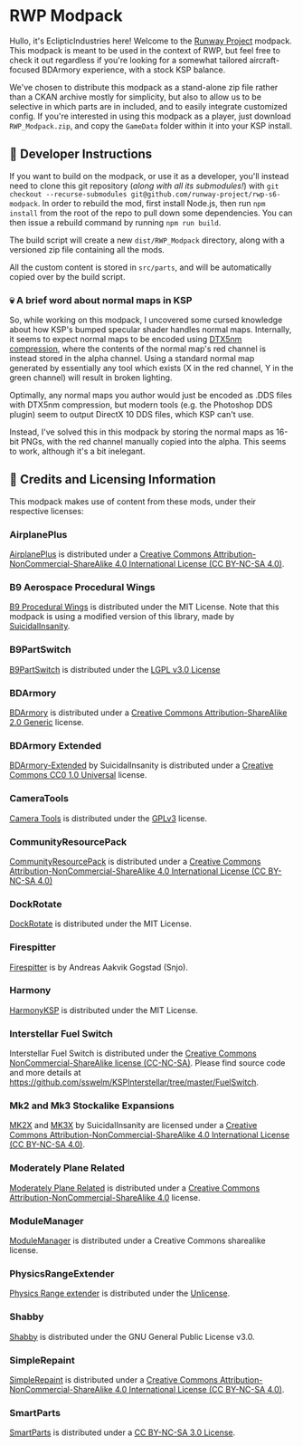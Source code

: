 # RWP Modpack

Hullo, it's EclipticIndustries here! Welcome to the [Runway Project](https://discord.gg/mzAbqvmP) modpack. This modpack is meant to be used in the context of RWP, but feel free to check it out regardless if you're looking for a somewhat tailored aircraft-focused BDArmory experience, with a stock KSP balance.

We've chosen to distribute this modpack as a stand-alone zip file rather than a CKAN archive mostly for simplicity, but also to allow us to be selective in which parts are in included, and to easily integrate customized config. If you're interested in using this modpack as a player, just download `RWP_Modpack.zip`, and copy the `GameData` folder within it into your KSP install.

## 🔧 Developer Instructions

If you want to build on the modpack, or use it as a developer, you'll instead need to clone this git repository (*along with all its submodules!*) with `git checkout --recurse-submodules git@github.com/runway-project/rwp-s6-modpack`. In order to rebuild the mod, first install Node.js, then run `npm install` from the root of the repo to pull down some dependencies. You can then issue a rebuild command by running `npm run build`.

The build script will create a new `dist/RWP_Modpack` directory, along with a versioned zip file containing all the mods.

All the custom content is stored in `src/parts`, and will be automatically copied over by the build script.

### 💀 A brief word about normal maps in KSP

So, while working on this modpack, I uncovered some cursed knowledge about how KSP's bumped specular shader handles normal maps. Internally, it seems to expect normal maps to be encoded using [DTX5nm compression](http://wiki.polycount.com/wiki/Normal_Map_Compression#DXT5nm_Compression), where the contents of the normal map's red channel is instead stored in the alpha channel. Using a standard normal map generated by essentially any tool which exists (X in the red channel, Y in the green channel) will result in broken lighting.

Optimally, any normal maps you author would just be encoded as .DDS files with DTX5nm compression, but modern tools (e.g. the Photoshop DDS plugin) seem to output DirectX 10 DDS files, which KSP can't use.

Instead, I've solved this in this modpack by storing the normal maps as 16-bit PNGs, with the red channel manually copied into the alpha. This seems to work, although it's a bit inelegant.

## 📃 Credits and Licensing Information

This modpack makes use of content from these mods, under their respective licenses:

### AirplanePlus

[AirplanePlus](https://github.com/runway-project/AirplanePlus) is distributed under a [Creative Commons Attribution-NonCommercial-ShareAlike 4.0 International License (CC BY-NC-SA 4.0)](http://creativecommons.org/licenses/by-nc-sa/4.0/legalcode).

### B9 Aerospace Procedural Wings

[B9 Procedural Wings](https://github.com/B9-Procedural-Wings/B9-PWings-Modified) is distributed under the MIT License. Note that this modpack is using a modified version of this library, made by [SuicidalInsanity](https://github.com/SuicidalInsanity/B9-PWings-Modified).

### B9PartSwitch

[B9PartSwitch](https://github.com/blowfishpro/B9PartSwitch) is distributed under the [LGPL v3.0 License](http://www.gnu.org/licenses/lgpl-3.0.en.html)

### BDArmory

[BDArmory](https://github.com/BrettRyland/BDArmory) is distributed under a [Creative Commons Attribution-ShareAlike 2.0 Generic](https://creativecommons.org/licenses/by-sa/2.0/) license.

### BDArmory Extended

[BDArmory-Extended](https://github.com/BrettRyland/BDArmory-Extended) by SuicidalInsanity is distributed under a [Creative Commons CC0 1.0 Universal](https://creativecommons.org/publicdomain/zero/1.0/) license.

### CameraTools

[Camera Tools](https://github.com/BrettRyland/CameraTools) is distributed under the [GPLv3](https://www.gnu.org/licenses/gpl-3.0.html) license.

### CommunityResourcePack

[CommunityResourcePack](https://github.com/UmbraSpaceIndustries/CommunityResourcePack) is distributed under a [Creative Commons Attribution-NonCommercial-ShareAlike 4.0 International License (CC BY-NC-SA 4.0)](http://creativecommons.org/licenses/by-nc-sa/4.0/legalcode)

### DockRotate

[DockRotate](https://github.com/peteletroll/DockRotate) is distributed under the MIT License.

### Firespitter

[Firespitter](https://github.com/snjo/Firespitter) is by Andreas Aakvik Gogstad (Snjo).

### Harmony

[HarmonyKSP](https://github.com/KSPModdingLibs/HarmonyKSP) is distributed under the MIT License.

### Interstellar Fuel Switch

Interstellar Fuel Switch is distributed under the [Creative Commons NonCommercial-ShareAlike license (CC-NC-SA)](https://creativecommons.org/licenses/by-nc-sa/4.0/). Please find source code and more details at https://github.com/sswelm/KSPInterstellar/tree/master/FuelSwitch.

### Mk2 and Mk3 Stockalike Expansions

[MK2X](https://github.com/SuicidalInsanity/Mk2Expansion) and [MK3X](https://github.com/SuicidalInsanity/Mk3Expansion) by SuicidalInsanity are licensed under a [Creative Commons Attribution-NonCommercial-ShareAlike 4.0 International License (CC BY-NC-SA 4.0)](http://creativecommons.org/licenses/by-nc-sa/4.0/legalcode).

### Moderately Plane Related

[Moderately Plane Related](https://github.com/Drag0nD3str0yer/Moderately-Plane-Related) is distributed under a [Creative Commons Attribution-NonCommercial-ShareAlike 4.0](https://creativecommons.org/licenses/by-nc-sa/4.0/) license.

### ModuleManager

[ModuleManager](https://github.com/sarbian/ModuleManager) is distributed under a Creative Commons sharealike license.

### PhysicsRangeExtender

[Physics Range extender](https://github.com/jrodrigv/PhysicsRangeExtender) is distributed under the [Unlicense](http://unlicense.org).

### Shabby

[Shabby](https://github.com/taniwha/Shabby) is distributed under the GNU General Public License v3.0.

### SimpleRepaint

[SimpleRepaint](https://github.com/judicator/SimpleRepaint) is distributed under a [Creative Commons Attribution-NonCommercial-ShareAlike 4.0 International License (CC BY-NC-SA 4.0)](http://creativecommons.org/licenses/by-nc-sa/4.0/legalcode).

### SmartParts

[SmartParts](https://forum.kerbalspaceprogram.com/topic/151340-112x-smart-parts-continued/) is distributed under a [CC BY-NC-SA 3.0 License](https://creativecommons.org/licenses/by-nc-sa/3.0/us/).
